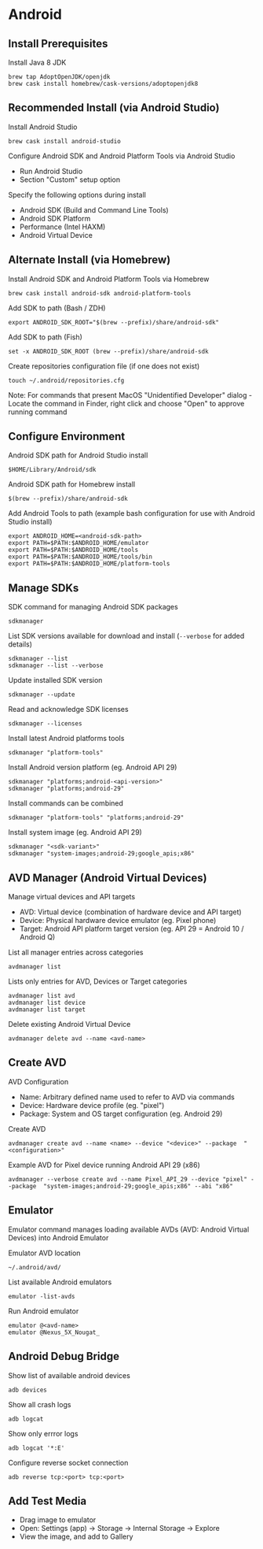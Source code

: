 # Android

## Install Prerequisites

Install Java 8 JDK

    brew tap AdoptOpenJDK/openjdk
    brew cask install homebrew/cask-versions/adoptopenjdk8

## Recommended Install (via Android Studio)

Install Android Studio

    brew cask install android-studio

Configure Android SDK and Android Platform Tools via Android Studio

- Run Android Studio
- Section "Custom" setup option

Specify the following options during install

- Android SDK (Build and Command Line Tools)
- Android SDK Platform
- Performance (Intel HAXM)
- Android Virtual Device

## Alternate Install (via Homebrew)

Install Android SDK and Android Platform Tools via Homebrew

    brew cask install android-sdk android-platform-tools

Add SDK to path (Bash / ZDH)

    export ANDROID_SDK_ROOT="$(brew --prefix)/share/android-sdk"

Add SDK to path (Fish)

    set -x ANDROID_SDK_ROOT (brew --prefix)/share/android-sdk

Create repositories configuration file (if one does not exist)

    touch ~/.android/repositories.cfg

Note: For commands that present MacOS "Unidentified Developer" dialog - Locate the command in Finder, right click and choose "Open" to approve running command

## Configure Environment

Android SDK path for Android Studio install

    $HOME/Library/Android/sdk

Android SDK path for Homebrew install

    $(brew --prefix)/share/android-sdk

Add Android Tools to path (example bash configuration for use with Android Studio install)

    export ANDROID_HOME=<android-sdk-path>
    export PATH=$PATH:$ANDROID_HOME/emulator
    export PATH=$PATH:$ANDROID_HOME/tools
    export PATH=$PATH:$ANDROID_HOME/tools/bin
    export PATH=$PATH:$ANDROID_HOME/platform-tools

## Manage SDKs

SDK command for managing Android SDK packages

    sdkmanager

List SDK versions available for download and install (`--verbose` for added details)

    sdkmanager --list
    sdkmanager --list --verbose

Update installed SDK version

    sdkmanager --update

Read and acknowledge SDK licenses

    sdkmanager --licenses

Install latest Android platforms tools

    sdkmanager "platform-tools"

Install Android version platform (eg. Android API 29)

    sdkmanager "platforms;android-<api-version>"
    sdkmanager "platforms;android-29"

Install commands can be combined

    sdkmanager "platform-tools" "platforms;android-29"

Install system image (eg. Android API 29)

    sdkmanager "<sdk-variant>"
    sdkmanager "system-images;android-29;google_apis;x86"

## AVD Manager (Android Virtual Devices)

Manage virtual devices and API targets

- AVD: Virtual device (combination of hardware device and API target)
- Device: Physical hardware device emulator (eg. Pixel phone)
- Target: Android API platform target version (eg. API 29 = Android 10 / Android Q)

List all manager entries across categories

    avdmanager list

Lists only entries for AVD, Devices or Target categories

    avdmanager list avd
    avdmanager list device
    avdmanager list target

Delete existing Android Virtual Device

    avdmanager delete avd --name <avd-name>

## Create AVD

AVD Configuration

- Name: Arbitrary defined name used to refer to AVD via commands
- Device: Hardware device profile (eg. "pixel")
- Package: System and OS target configuration (eg. Android 29)

Create AVD

    avdmanager create avd --name <name> --device "<device>" --package  "<configuration>"

Example AVD for Pixel device running Android API 29 (x86)

    avdmanager --verbose create avd --name Pixel_API_29 --device "pixel" --package  "system-images;android-29;google_apis;x86" --abi "x86"

## Emulator

Emulator command manages loading available AVDs (AVD: Android Virtual Devices) into Android Emulator

Emulator AVD location

    ~/.android/avd/

List available Android emulators

    emulator -list-avds

Run Android emulator

    emulator @<avd-name>
    emulator @Nexus_5X_Nougat_

## Android Debug Bridge

Show list of available android devices

    adb devices

Show all crash logs

    adb logcat

Show only errror logs

    adb logcat '*:E'

Configure reverse socket connection

    adb reverse tcp:<port> tcp:<port>

## Add Test Media

- Drag image to emulator
- Open: Settings (app) -> Storage -> Internal Storage -> Explore
- View the image, and add to Gallery
